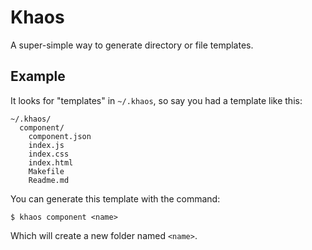# Khaos

  A super-simple way to generate directory or file templates.

## Example

  It looks for "templates" in `~/.khaos`, so say you had a template like this:
  
    ~/.khaos/
      component/
        component.json
        index.js
        index.css
        index.html
        Makefile
        Readme.md
  
  You can generate this template with the command:
  
    $ khaos component <name>
    
  Which will create a new folder named `<name>`.
